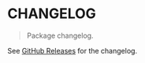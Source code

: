 # CHANGELOG

> Package changelog.

See [GitHub Releases](https://github.com/stdlib-js/stats-base-dists-pareto-type1-cdf/releases) for the changelog.